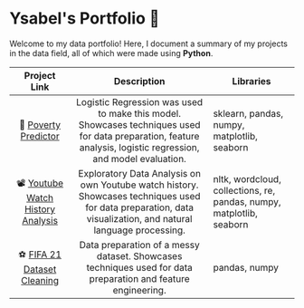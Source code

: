 # Ysabel's Portfolio 📒
Welcome to my data portfolio! Here, I document a summary of my projects in the data field, all of which were made using **Python**.

|                                   Project Link                                  |                                                                          Description                                                                          | Libraries                                                            |
|:-------------------------------------------------------------------------------:|:-------------------------------------------------------------------------------------------------------------------------------------------------------------:|----------------------------------------------------------------------|
|    📂 [Poverty Predictor](https://github.com/ysasamson/PovertyPredictorModel)    | Logistic Regression was used to make this model. Showcases techniques used for data preparation, feature analysis, logistic regression, and model evaluation. | sklearn, pandas, numpy, matplotlib, seaborn                          |
| 📽️ [Youtube Watch History Analysis](https://github.com/ysasamson/YoutubeHistory) |  Exploratory Data Analysis on own Youtube watch history. Showcases techniques used for data preparation, data visualization, and natural language processing. | nltk, wordcloud, collections, re, pandas, numpy, matplotlib, seaborn |
|        ⚽ [FIFA 21 Dataset Cleaning](https://github.com/ysasamson/FIFA21)        |                          Data preparation of a messy dataset. Showcases techniques used for data preparation and feature engineering.                         | pandas, numpy                                                        |
